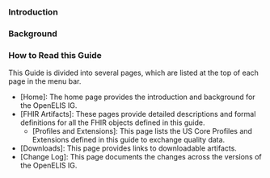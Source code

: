 ### Introduction

### Background

### How to Read this Guide

This Guide is divided into several pages, which are listed at the top of each page in the menu bar.

- [Home]\: The home page provides the introduction and background for the OpenELIS IG.
- [FHIR Artifacts]\: These pages provide detailed descriptions and formal definitions for all the FHIR objects defined in this guide.
  - [Profiles and Extensions]\: This page lists the US Core Profiles and Extensions defined in this guide to exchange quality data.
- [Downloads]\: This page provides links to downloadable artifacts.
- [Change Log]\: This page documents the changes across the versions of the OpenELIS IG.
